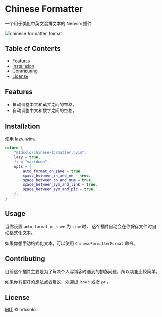# Chinese Formatter

一个用于美化中英文混排文本的 Neovim 插件

![chinese_formatter_format](https://github.com/user-attachments/assets/6fc4e29f-9233-4142-94d0-c71af5798390)

## Table of Contents

- [Features](#features)
- [Installation](#installation)
- [Contributing](#contributing)
- [License](#license)

## Features

- 自动调整中文和英文之间的空格。
- 自动调整中文和数字之间的空格。

## Installation

使用 [lazy.nvim](https://github.com/folke/lazy.nvim)。

```lua
return {
    "m1dsolo/chinese-formatter.nvim",
    lazy = true,
    ft = "markdown",
    opts = {
        auto_format_on_save = true,
        space_between_zh_and_en = true,
        space_between_zh_and_num = true,
        space_between_sym_and_link = true,
        space_between_sym_and_pic = true,
    },
}
```

## Usage

当你设置 `auto_format_on_save` 为 `true` 时，
这个插件自动会在你保存文件时自动格式化文本。

如果你想手动格式化文本，可以使用 `ChineseFormatterFormat` 命令。

## Contributing

目前这个插件主要是为了解决个人写博客时遇到的排版问题，所以功能比较简单。

如果你有更好的想法或者建议，欢迎提 issue 或者 pr 。

## License

[MIT](LICENSE) © m1dsolo
